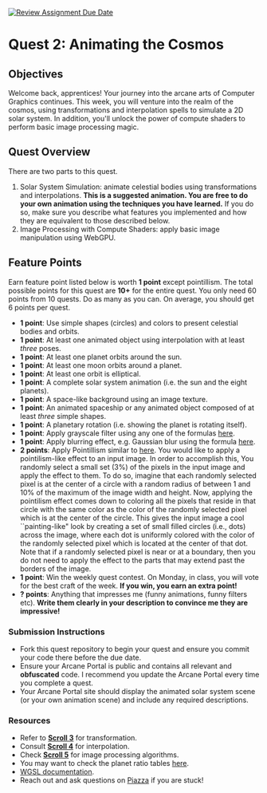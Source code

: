 [![Review Assignment Due Date](https://classroom.github.com/assets/deadline-readme-button-22041afd0340ce965d47ae6ef1cefeee28c7c493a6346c4f15d667ab976d596c.svg)](https://classroom.github.com/a/xZDLMbdM)
# Quest 2: Animating the Cosmos

## Objectives
Welcome back, apprentices! Your journey into the arcane arts of Computer Graphics continues. This week, you will venture into the realm of the cosmos, using transformations and interpolation spells to simulate a 2D solar system. In addition, you'll unlock the power of compute shaders to perform basic image processing magic.

## Quest Overview
There are two parts to this quest.
1. Solar System Simulation: animate celestial bodies using transformations and interpolations. **This is a suggested animation. You are free to do your own animation using the techniques you have learned.** If you do so, make sure you describe what features you implemented and how they are equivalent to those described below.
2. Image Processing with Compute Shaders: apply basic image manipulation using WebGPU.
   
## Feature Points
Earn feature point listed below is worth **1 point** except pointillism. The total possible points for this quest are **10+** for the entire quest. You only need 60 points from 10 quests. Do as many as you can. On average, you should get 6 points per quest.
- **1 point**: Use simple shapes (circles) and colors to present celestial bodies and orbits.
- **1 point**: At least one animated object using interpolation with at least *three* poses.
- **1 point**: At least one planet orbits around the sun. 
- **1 point**: At least one moon orbits around a planet.
- **1 point**: At least one orbit is elliptical.
- **1 point**: A complete solar system animation (i.e. the sun and the eight planets).
- **1 point**: A space-like background using an image texture.
- **1 point**: An animated spaceship or any animated object composed of at least *three* simple shapes.
- **1 point**: A planetary rotation (i.e. showing the planet is rotating itself).
- **1 point**: Apply grayscale filter using any one of the formulas [here](https://en.wikipedia.org/wiki/Grayscale).
- **1 point**: Apply blurring effect, e.g. Gaussian blur using the formula [here](https://en.wikipedia.org/wiki/Gaussian_blur).
- **2 points**: Apply Pointillism similar to [here](https://en.wikipedia.org/wiki/Pointillism). You would like to apply a pointilism-like effect to an input image. In order to accomplish this, You randomly select a small set (3%) of the pixels in the input image and apply the effect to them. To do so, imagine that each randomly selected pixel is at the center of a circle with a random radius of between 1 and 10% of the maximum of the image width and height. Now, applying the pointilism effect comes down to coloring all the pixels that reside in that circle with the same color as the color of the randomly selected pixel which is at the center of the circle. This gives the input image a cool ``painting-like" look by creating a set of small filled circles (i.e., dots) across the image, where each dot is uniformly colored with the color of the randomly selected pixel which is located at the center of that dot. Note that if a randomly selected pixel is near or at a boundary, then you do not need to apply the effect to the parts that may extend past the borders of the image.
- **1 point**: Win the weekly quest contest. On Monday, in class, you will vote for the best craft of the week. **If you win, you earn an extra point!**
- **? points**: Anything that impresses me (funny animations, funny filters etc). **Write them clearly in your description to convince me they are impressive!**

### Submission Instructions
- Fork this quest repository to begin your quest and ensure you commit your code there before the due date.
- Ensure your Arcane Portal is public and contains all relevant and **obfuscated** code. I recommend you update the Arcane Portal every time you complete a quest.
- Your Arcane Portal site should display the animated solar system scene (or your own animation scene) and include any required descriptions.

### Resources
- Refer to **[Scroll 3](https://eg.bucknell.edu/~scl019/Courses/CGSP25/scroll3.php)** for transformation.
- Consult **[Scroll 4](https://eg.bucknell.edu/~scl019/Courses/CGSP25/scroll4.php)** for interpolation.
- Check **[Scroll 5](https://eg.bucknell.edu/~scl019/Courses/CGSP25/scroll5.php)** for image processing algorithms.
- You may want to check the planet ratio tables [here](https://nssdc.gsfc.nasa.gov/planetary/factsheet/planet_table_ratio.html).
- [WGSL documentation](https://www.w3.org/TR/WGSL/).
- Reach out and ask questions on [Piazza](https://piazza.com/bucknell/spring2025/csci379) if you are stuck!

